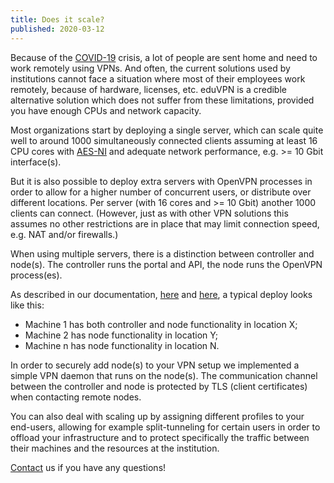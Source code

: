 ```yaml
---
title: Does it scale?
published: 2020-03-12
---
```


Because of the [COVID-19](https://en.wikipedia.org/wiki/Coronavirus_disease_2019) 
crisis, a lot of people are sent home and need to work remotely using VPNs. And 
often, the current solutions used by institutions cannot face a situation where 
most of their employees work remotely, because of hardware, licenses, etc. 
eduVPN is a credible alternative solution which does not suffer from these 
limitations, provided you have enough CPUs and network capacity. 

Most organizations start by deploying a single server, which can scale quite 
well to around 1000 simultaneously connected clients assuming at least 16 CPU 
cores with [AES-NI](https://en.wikipedia.org/wiki/AES_instruction_set) and 
adequate network performance, e.g. >= 10 Gbit interface(s).

But it is also possible to deploy extra servers with OpenVPN processes in order 
to allow for a higher number of concurrent users, or distribute over different
locations. Per server (with 16 cores and >= 10 Gbit) another 1000 clients can 
connect. (However, just as with other VPN solutions this assumes no other 
restrictions are in place that may limit connection speed, e.g. NAT and/or 
firewalls.)

When using multiple servers, there is a distinction between controller and 
node(s). The controller runs the portal and API, the node runs the OpenVPN 
process(es). 

As described in our documentation, 
[here](https://github.com/eduvpn/documentation/blob/v2/SCALING.md) and 
[here](https://github.com/eduvpn/documentation/blob/v2/ADD_DAEMON_NODE.md), a 
typical deploy looks like this:

* Machine 1 has both controller and node functionality in location X;
* Machine 2 has node functionality in location Y;
* Machine n has node functionality in location N.

In order to securely add node(s) to your VPN setup we implemented a simple VPN 
daemon that runs on the node(s). The communication channel between the 
controller and node is protected by TLS (client certificates) when contacting 
remote nodes.

You can also deal with scaling up by assigning different profiles to your 
end-users, allowing for example split-tunneling for certain users in order 
to offload your infrastructure and to protect specifically the traffic between 
their machines and the resources at the institution.

[Contact](../contact.html) us if you have any questions!
